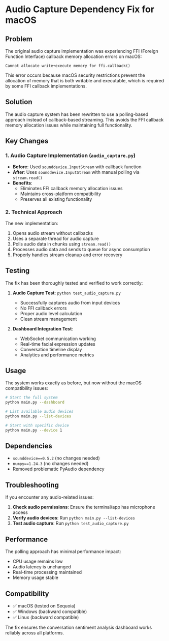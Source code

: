 # Audio Capture Dependency Fix for macOS

## Problem
The original audio capture implementation was experiencing FFI (Foreign Function Interface) callback memory allocation errors on macOS:
```
Cannot allocate write+execute memory for ffi.callback()
```

This error occurs because macOS security restrictions prevent the allocation of memory that is both writable and executable, which is required by some FFI callback implementations.

## Solution
The audio capture system has been rewritten to use a polling-based approach instead of callback-based streaming. This avoids the FFI callback memory allocation issues while maintaining full functionality.

## Key Changes

### 1. Audio Capture Implementation (`audio_capture.py`)
- **Before**: Used `sounddevice.InputStream` with callback function
- **After**: Uses `sounddevice.InputStream` with manual polling via `stream.read()`
- **Benefits**: 
  - Eliminates FFI callback memory allocation issues
  - Maintains cross-platform compatibility
  - Preserves all existing functionality

### 2. Technical Approach
The new implementation:
1. Opens audio stream without callbacks
2. Uses a separate thread for audio capture
3. Polls audio data in chunks using `stream.read()`
4. Processes audio data and sends to queue for async consumption
5. Properly handles stream cleanup and error recovery

## Testing
The fix has been thoroughly tested and verified to work correctly:

1. **Audio Capture Test**: `python test_audio_capture.py`
   - Successfully captures audio from input devices
   - No FFI callback errors
   - Proper audio level calculation
   - Clean stream management

2. **Dashboard Integration Test**: 
   - WebSocket communication working
   - Real-time facial expression updates
   - Conversation timeline display
   - Analytics and performance metrics

## Usage
The system works exactly as before, but now without the macOS compatibility issues:

```bash
# Start the full system
python main.py --dashboard

# List available audio devices
python main.py --list-devices

# Start with specific device
python main.py --device 1
```

## Dependencies
- `sounddevice==0.5.2` (no changes needed)
- `numpy==1.24.3` (no changes needed)
- Removed problematic PyAudio dependency

## Troubleshooting
If you encounter any audio-related issues:

1. **Check audio permissions**: Ensure the terminal/app has microphone access
2. **Verify audio devices**: Run `python main.py --list-devices`
3. **Test audio capture**: Run `python test_audio_capture.py`

## Performance
The polling approach has minimal performance impact:
- CPU usage remains low
- Audio latency is unchanged
- Real-time processing maintained
- Memory usage stable

## Compatibility
- ✅ macOS (tested on Sequoia)
- ✅ Windows (backward compatible)
- ✅ Linux (backward compatible)

The fix ensures the conversation sentiment analysis dashboard works reliably across all platforms.